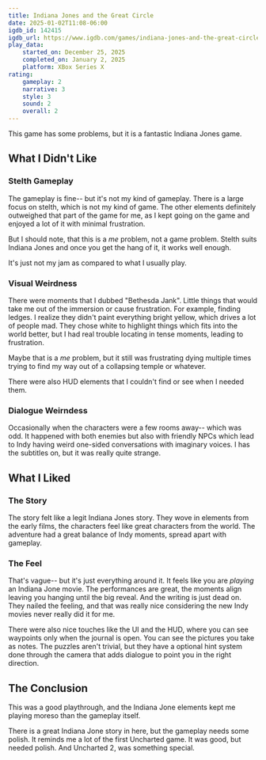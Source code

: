 ```yaml
---
title: Indiana Jones and the Great Circle
date: 2025-01-02T11:08-06:00
igdb_id: 142415
igdb_url: https://www.igdb.com/games/indiana-jones-and-the-great-circle
play_data:
    started_on: December 25, 2025
    completed_on: January 2, 2025
    platform: XBox Series X
rating:
    gameplay: 2
    narrative: 3
    style: 3
    sound: 2
    overall: 2
---
```


This game has some problems, but it is a fantastic Indiana Jones game.

## What I Didn't Like

### Stelth Gameplay

The gameplay is fine-- but it's not my kind of gameplay. There is a large focus on stelth, which is not my kind of game. The other elements definitely outweighed that part of the game for me, as I kept going on the game and enjoyed a lot of it with minimal frustration. 

But I should note, that this is a _me_ problem, not a game problem. Stelth suits Indiana Jones and once you get the hang of it, it works well enough.

It's just not my jam as compared to what I usually play.

### Visual Weirdness

There were moments that I dubbed "Bethesda Jank". Little things that would take me out of the immersion or cause frustration. For example, finding ledges. I realize they didn't paint everything bright yellow, which drives a lot of people mad. They chose white to highlight things which fits into the world better, but I had real trouble locating in tense moments, leading to frustration.

Maybe that is a _me_ problem, but it still was frustrating dying multiple times trying to find my way out of a collapsing temple or whatever.

There were also HUD elements that I couldn't find or see when I needed them.

### Dialogue Weirndess

Occasionally when the characters were a few rooms away-- which was odd. It happened with both enemies but also with friendly NPCs which lead to Indy having weird one-sided conversations with imaginary voices. I has the subtitles on, but it was really quite strange.

## What I Liked

### The Story

The story felt like a legit Indiana Jones story. They wove in elements from the early films, the characters feel like great characters from the world. The adventure had a great balance of Indy moments, spread apart with gameplay.

### The Feel

That's vague-- but it's just everything around it. It feels like you are _playing_ an Indiana Jone movie. The performances are great, the moments align leaving you hanging until the big reveal. And the writing is just dead on. They nailed the feeling, and that was really nice considering the new Indy movies never really did it for me.

There were also nice touches like the UI and the HUD, where you can see waypoints only when the journal is open. You can see the pictures you take as notes. The puzzles aren't trivial, but they have a optional hint system done through the camera that adds dialogue to point you in the right direction.

## The Conclusion

This was a good playthrough, and the Indiana Jone elements kept me playing moreso than the gameplay itself. 

There is a great Indiana Jone story in here, but the gameplay needs some polish. It reminds me a lot of the first Uncharted game. It was good, but needed polish. And Uncharted 2, was something special.



 






